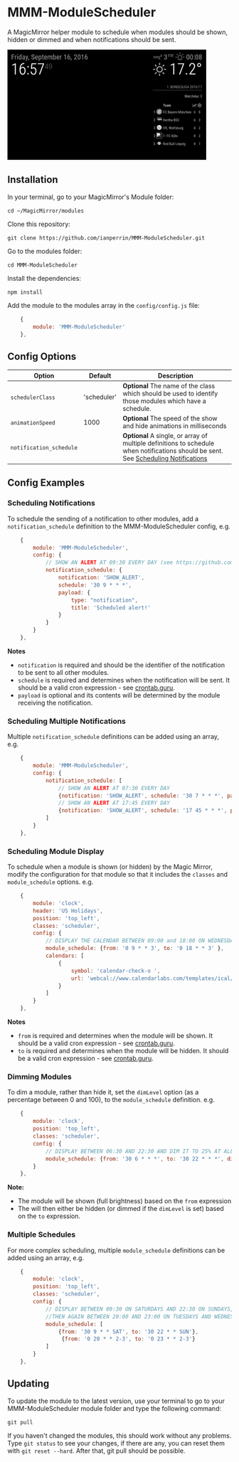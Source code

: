 # MMM-ModuleScheduler
A MagicMirror helper module to schedule when modules should be shown, hidden or dimmed and when notifications should be sent.

![Example Scheduling](.github/example.gif)

## Installation

In your terminal, go to your MagicMirror's Module folder:
````
cd ~/MagicMirror/modules
````

Clone this repository:
````
git clone https://github.com/ianperrin/MMM-ModuleScheduler.git
````

Go to the modules folder:
````
cd MMM-ModuleScheduler
````

Install the dependencies:
````
npm install
````

Add the module to the modules array in the `config/config.js` file:
````javascript
    {
        module: 'MMM-ModuleScheduler'
    },
````

## Config Options
| **Option** | **Default** | **Description** |
| --- | --- | --- |
| `schedulerClass` | 'scheduler' | **Optional** The name of the class which should be used to identify those modules which have a schedule. |
| `animationSpeed` | 1000 | **Optional** The speed of the show and hide animations in milliseconds |
| `notification_schedule` |  | **Optional** A single, or array of multiple definitions to schedule when notifications should be sent. See [Scheduling Notifications](#scheduling-notifications)  |

## Config Examples

### Scheduling Notifications
To schedule the sending of a notification to other modules, add a `notification_schedule` definition to the MMM-ModuleScheduler config, e.g.
````javascript
    {
        module: 'MMM-ModuleScheduler',
		config: {
			// SHOW AN ALERT AT 09:30 EVERY DAY (see https://github.com/MichMich/MagicMirror/tree/develop/modules/default/alert)
			notification_schedule: {
				notification: 'SHOW_ALERT', 
				schedule: '30 9 * * *', 
				payload: {
					type: "notification", 
					title: 'Scheduled alert!'
				}
			}
		}
    },
````
**Notes** 
* `notification` is required and should be the identifier of the notification to be sent to all other modules. 
* `schedule` is required and determines when the notification will be sent. It should be a valid cron expression - see [crontab.guru](http://crontab.guru/). 
* `payload` is optional and its contents will be determined by the module receiving the notification. 

### Scheduling Multiple Notifications
Multiple `notification_schedule` definitions can be added using an array, e.g.

````javascript
    {
        module: 'MMM-ModuleScheduler',
		config: {
			notification_schedule: [
				// SHOW AN ALERT AT 07:30 EVERY DAY
				{notification: 'SHOW_ALERT', schedule: '30 7 * * *', payload: {type: "notification", title: 'Good morning!'}},
				// SHOW AN ALERT AT 17:45 EVERY DAY
				{notification: 'SHOW_ALERT', schedule: '17 45 * * *', payload: {type: "notification", title: 'Good afternoon!'}}
			]
		}
    },
````

### Scheduling Module Display
To schedule when a module is shown (or hidden) by the Magic Mirror, modify the configuration for that module so that it includes the `classes` and `module_schedule` options. e.g. 
````javascript
	{
		module: 'clock',
		header: 'US Holidays',
		position: 'top_left',
		classes: 'scheduler',
		config: {
			// DISPLAY THE CALENDAR BETWEEN 09:00 and 18:00 ON WEDNESDAYS
			module_schedule: {from: '0 9 * * 3', to: '0 18 * * 3' },
			calendars: [
				{
					symbol: 'calendar-check-o ',
					url: 'webcal://www.calendarlabs.com/templates/ical/US-Holidays.ics'
				}
			]
		}
	},
````
**Notes** 
* `from` is required and determines when the module will be shown. It should be a valid cron expression - see [crontab.guru](http://crontab.guru/). 
* `to` is required and determines when the module will be hidden. It should be a valid cron expression - see [crontab.guru](http://crontab.guru/). 

### Dimming Modules
To dim a module, rather than hide it, set the `dimLevel` option (as a percentage between 0 and 100), to the `module_schedule` definition. e.g.
````javascript
	{
		module: 'clock',
		position: 'top_left',
		classes: 'scheduler',
		config: {
			// DISPLAY BETWEEN 06:30 AND 22:30 AND DIM IT TO 25% AT ALL OTHER TIMES 
			module_schedule: {from: '30 6 * * *', to: '30 22 * * *', dimLevel: '25'}
		}
	},
````
**Note:** 
* The module will be shown (full brightness) based on the `from` expression
* The will then either be hidden (or dimmed if the `dimLevel` is set) based on the `to` expression. 

### Multiple Schedules
For more complex scheduling, multiple `module_schedule` definitions can be added using an array, e.g. 
````javascript
	{
		module: 'clock',
		position: 'top_left',
		classes: 'scheduler',
		config: {
			// DISPLAY BETWEEN 09:30 ON SATURDAYS AND 22:30 ON SUNDAYS, 
			//THEN AGAIN BETWEEN 20:00 AND 23:00 ON TUESDAYS AND WEDNESDAYS 
			module_schedule: [
				{from: '30 9 * * SAT', to: '30 22 * * SUN'}, 
				 {from: '0 20 * * 2-3', to: '0 23 * * 2-3'}
			]
		}
	},
````

## Updating

To update the module to the latest version, use your terminal to go to your MMM-ModuleScheduler module folder and type the following command:

````
git pull
```` 

If you haven't changed the modules, this should work without any problems. 
Type `git status` to see your changes, if there are any, you can reset them with `git reset --hard`. After that, git pull should be possible.
